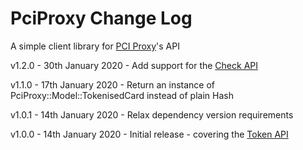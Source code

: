 # PciProxy Change Log

A simple client library for [PCI Proxy](https://pci-proxy.com)'s API

v1.2.0 - 30th January 2020 - Add support for the [Check API](https://docs.pci-proxy.com/use-stored-cards/check)

v1.1.0 - 17th January 2020 - Return an instance of PciProxy::Model::TokenisedCard instead of plain Hash

v1.0.1 - 14th January 2020 - Relax dependency version requirements

v1.0.0 - 14th January 2020 - Initial release - covering the [Token API](https://docs.pci-proxy.com/collect-and-store-cards/capture-iframes/token-api)
